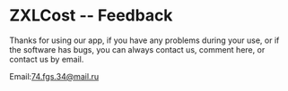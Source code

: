 # ZXLCost -- Feedback


Thanks for using our app, if you have any problems during your use, or if the software has bugs, you can always contact us, comment here, or contact us by email.


Email:74.fgs.34@mail.ru
